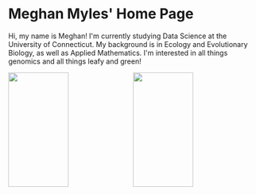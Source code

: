 # Meghan Myles' Home Page
Hi, my name is Meghan! I'm currently studying Data Science at the University of Connecticut. My background is in Ecology and Evolutionary Biology, as well as Applied Mathematics. I'm interested in all things genomics and all things leafy and green!

<p float="left">
  <img src="https://live.staticflickr.com/2/1575475_1b305cbad3_b.jpg" width="49%" height="230"/>
  <img src="https://www.publicdomainpictures.net/pictures/450000/velka/dna-biology-science-dna-helix.jpg" width="49%" height="230" />
</p>
